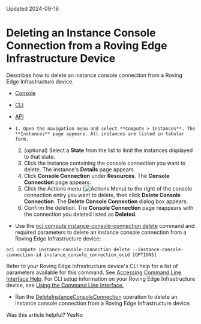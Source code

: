 Updated 2024-09-16
# Deleting an Instance Console Connection from a Roving Edge Infrastructure Device
Describes how to delete an instance console connection from a Roving Edge Infrastructure device.
  * [Console](https://docs.oracle.com/en-us/iaas/Content/Rover/Compute/Instance/delete-instance-console-connection.htm)
  * [CLI](https://docs.oracle.com/en-us/iaas/Content/Rover/Compute/Instance/delete-instance-console-connection.htm)
  * [API](https://docs.oracle.com/en-us/iaas/Content/Rover/Compute/Instance/delete-instance-console-connection.htm)


  *     1. Open the navigation menu and select **Compute > Instances**. The **Instances** page appears. All instances are listed in tabular form.
    2. (optional) Select a **State** from the list to limit the instances displayed to that state.
    3. Click the instance containing the console connection you want to delete. The instance's **Details** page appears.
    4. Click **Console Connection** under **Resources**. The **Console Connection** page appears.
    5. Click the Actions menu (![Actions Menu](https://docs.oracle.com/en-us/iaas/Content/libs-rover/libraries/global-images/actions-menu.png)) to the right of the console connection entry you want to delete, then click **Delete Console Connection**. The **Delete Console Connection** dialog box appears.
    6. Confirm the deletion.
The **Console Connection** page reappears with the connection you deleted listed as **Deleted**.
  * Use the [oci compute instance-console-connection delete](https://docs.oracle.com/iaas/tools/oci-cli/latest/oci_cli_docs/cmdref/compute/instance-console-connection/delete.html) command and required parameters to delete an instance console connection from a Roving Edge Infrastructure device:
```
oci compute instance-console-connection delete --instance-console-connection-id instance_console_connection_ocid [OPTIONS]
```

Refer to your Roving Edge Infrastructure device's CLI help for a list of parameters available for this command. See [Accessing Command Line Interface Help](https://docs.oracle.com/en-us/iaas/Content/Rover/Access/cli_install.htm#CLIAccessHelp).
For CLI setup information on your Roving Edge Infrastructure device, see [Using the Command Line Interface.](https://docs.oracle.com/en-us/iaas/Content/Rover/Access/cli_install.htm#CLI "Describes how to use the Command Line Interface to access a a Roving Edge Infrastructure device.")
  * Run the [DeleteInstanceConsoleConnection](https://docs.oracle.com/iaas/api/#/en/iaas/latest/InstanceConsoleConnection/DeleteInstanceConsoleConnection) operation to delete an instance console connection from a Roving Edge Infrastructure device.


Was this article helpful?
YesNo

